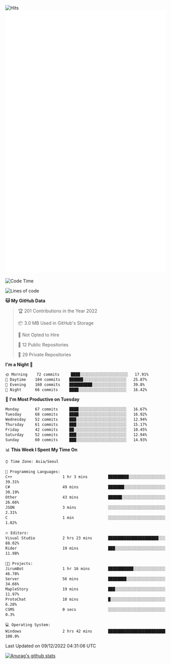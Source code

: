 ![Hits](https://hits.seeyoufarm.com/api/count/incr/badge.svg?url=https%3A%2F%2Fgithub.com%2Fkokose1234&count_bg=%2379C83D&title_bg=%23555555&icon=apple.svg&icon_color=%23E7E7E7&title=hits&edge_flat=false)
<br/>
![Metrics](https://github.com/kokose1234/kokose1234/blob/main/github-metrics.svg)

<!--START_SECTION:waka-->
![Code Time](http://img.shields.io/badge/Code%20Time-719%20hrs%207%20mins-blue)

![Lines of code](https://img.shields.io/badge/From%20Hello%20World%20I%27ve%20Written-884%20Thousand%20lines%20of%20code-blue)

**🐱 My GitHub Data** 

> 🏆 201 Contributions in the Year 2022
 > 
> 📦 3.0 MB Used in GitHub's Storage 
 > 
> 🚫 Not Opted to Hire
 > 
> 📜 12 Public Repositories 
 > 
> 🔑 29 Private Repositories  
 > 
**I'm a Night 🦉** 

```text
🌞 Morning    72 commits     ████░░░░░░░░░░░░░░░░░░░░░   17.91% 
🌆 Daytime    104 commits    ██████░░░░░░░░░░░░░░░░░░░   25.87% 
🌃 Evening    160 commits    ██████████░░░░░░░░░░░░░░░   39.8% 
🌙 Night      66 commits     ████░░░░░░░░░░░░░░░░░░░░░   16.42%

```
📅 **I'm Most Productive on Tuesday** 

```text
Monday       67 commits     ████░░░░░░░░░░░░░░░░░░░░░   16.67% 
Tuesday      68 commits     ████░░░░░░░░░░░░░░░░░░░░░   16.92% 
Wednesday    52 commits     ███░░░░░░░░░░░░░░░░░░░░░░   12.94% 
Thursday     61 commits     ███░░░░░░░░░░░░░░░░░░░░░░   15.17% 
Friday       42 commits     ██░░░░░░░░░░░░░░░░░░░░░░░   10.45% 
Saturday     52 commits     ███░░░░░░░░░░░░░░░░░░░░░░   12.94% 
Sunday       60 commits     ███░░░░░░░░░░░░░░░░░░░░░░   14.93%

```


📊 **This Week I Spent My Time On** 

```text
⌚︎ Time Zone: Asia/Seoul

💬 Programming Languages: 
C++                      1 hr 3 mins         █████████░░░░░░░░░░░░░░░░   39.31% 
C#                       49 mins             ███████░░░░░░░░░░░░░░░░░░   30.19% 
Other                    43 mins             ██████░░░░░░░░░░░░░░░░░░░   26.66% 
JSON                     3 mins              ░░░░░░░░░░░░░░░░░░░░░░░░░   2.31% 
C                        1 min               ░░░░░░░░░░░░░░░░░░░░░░░░░   1.02%

🔥 Editors: 
Visual Studio            2 hrs 23 mins       ██████████████████████░░░   88.02% 
Rider                    19 mins             ███░░░░░░░░░░░░░░░░░░░░░░   11.98%

🐱‍💻 Projects: 
JirumBot                 1 hr 16 mins        ███████████░░░░░░░░░░░░░░   46.78% 
Server                   56 mins             ████████░░░░░░░░░░░░░░░░░   34.66% 
MapleStory               19 mins             ███░░░░░░░░░░░░░░░░░░░░░░   11.97% 
ProtoChat                10 mins             █░░░░░░░░░░░░░░░░░░░░░░░░   6.28% 
CSMS                     0 secs              ░░░░░░░░░░░░░░░░░░░░░░░░░   0.3%

💻 Operating System: 
Windows                  2 hrs 42 mins       █████████████████████████   100.0%

```


 Last Updated on 09/12/2022 04:31:06 UTC
<!--END_SECTION:waka-->

[![Anurag's github stats](https://github-readme-stats.vercel.app/api?username=kokose1234&theme=dracula)](https://github.com/anuraghazra/github-readme-stats)



	
